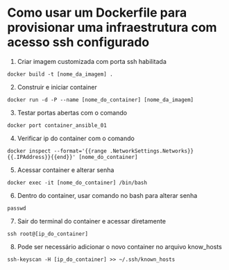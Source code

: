 # Como usar um Dockerfile para provisionar uma infraestrutura com acesso ssh configurado

1. Criar imagem customizada com porta ssh habilitada
```
docker build -t [nome_da_imagem] .
```

2. Construir e iniciar container
```
docker run -d -P --name [nome_do_container] [nome_da_imagem]
```
3. Testar portas abertas com o comando
```
docker port container_ansible_01
```
4. Verificar ip do container com o comando
```
docker inspect --format='{{range .NetworkSettings.Networks}}{{.IPAddress}}{{end}}' [nome_do_container]
```
5. Acessar container e alterar senha
```
docker exec -it [nome_do_container] /bin/bash
```
6. Dentro do container, usar comando no bash para alterar senha
```
passwd
```
7. Sair do terminal do container e acessar diretamente
```
ssh root@[ip_do_container]
```
8. Pode ser necessário adicionar o novo container no arquivo know_hosts
```
ssh-keyscan -H [ip_do_container] >> ~/.ssh/known_hosts
```